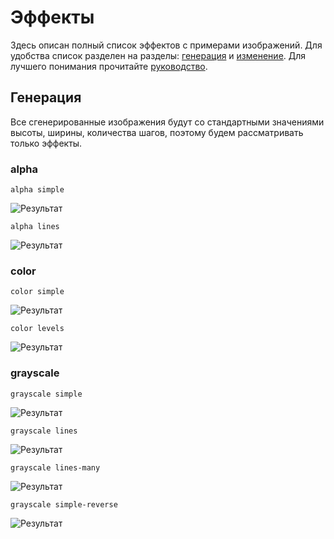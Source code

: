 # Эффекты

Здесь описан полный список эффектов с примерами изображений. Для удобства список разделен на разделы: [генерация](#генерация) и [изменение](#изменение). Для лучшего понимания прочитайте [руководство][full-usage].

## Генерация

Все сгенерированные изображения будут со стандартными значениями высоты, ширины, количества шагов, поэтому будем рассматривать только эффекты.

### alpha

```
alpha simple
```
![Результат]()
```
alpha lines
```
![Результат]()

### color

```
color simple
```
![Результат]()
```
color levels
```
![Результат]()

### grayscale

```
grayscale simple
```
![Результат]()
```
grayscale lines
```
![Результат]()
```
grayscale lines-many
```
![Результат]()
```
grayscale simple-reverse
```
![Результат]()

[full-usage]: ./USAGE.md